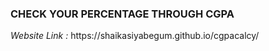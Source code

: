 <h3>CHECK YOUR PERCENTAGE THROUGH CGPA</h3>
<i>Website Link :</i> https://shaikasiyabegum.github.io/cgpacalcy/
